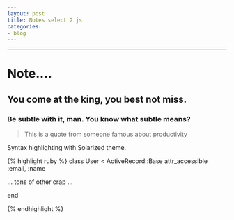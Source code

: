 ```yaml
---
layout: post
title: Notes select 2 js
categories:
- blog
---
```




---

# Note....

## You come at the king, you best not miss.

### Be subtle with it, man. You know what subtle means?



> This is a quote from someone famous about productivity


Syntax highlighting with Solarized theme.

{% highlight ruby %}
class User < ActiveRecord::Base
  attr_accessible :email, :name

  ... tons of other crap ...

end

{% endhighlight %}
